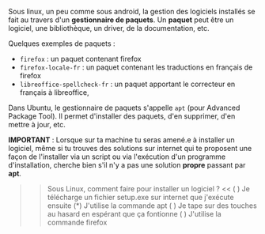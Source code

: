 
Sous linux, un peu comme sous android, la gestion des logiciels installés se fait au travers d'un **gestionnaire de paquets**.
Un **paquet** peut être un logiciel, une bibliothèque, un driver, de la documentation, etc.

Quelques exemples de paquets :
* `firefox` : un paquet contenant firefox
* `firefox-locale-fr` : un paquet contenant les traductions en français de firefox
* `libreoffice-spellcheck-fr` : un paquet apportant le correcteur en français à libreoffice,


Dans Ubuntu, le gestionnaire de paquets s'appelle `apt` (pour Advanced Package Tool). Il permet d'installer des paquets, d'en supprimer, d'en mettre à jour, etc.

**IMPORTANT** : Lorsque sur ta machine tu seras amené.e à installer un logiciel, même si tu trouves des solutions sur internet qui te proposent une façon de l'installer via un script
ou via l'exécution d'un programme d'installation, cherche bien s'il n'y a pas une solution **propre** passant par **apt**.

>> Sous Linux, comment faire pour installer un logiciel ? <<
( ) Je télécharge un fichier setup.exe sur internet que j'exécute ensuite
(*) J'utilise la commande apt
( ) Je tape sur des touches au hasard en espérant que ça fontionne
( ) J'utilise la commande firefox

